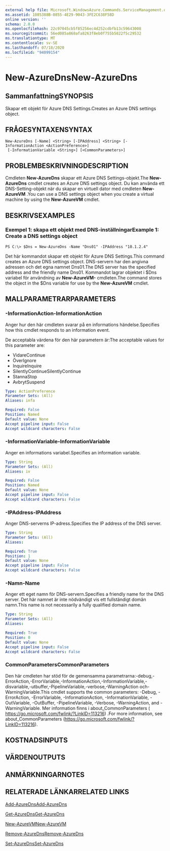 ```yaml
---
external help file: Microsoft.WindowsAzure.Commands.ServiceManagement.dll-Help.xml
ms.assetid: 1085388B-0855-4E29-9043-3FE2C638F58D
online version: ''
schema: 2.0.0
ms.openlocfilehash: 22c97045cb5f85256ec4d252cdbfb13c59643008
ms.sourcegitcommit: 56ed085a868afa8263f8eb0f755b5822f5c29532
ms.translationtype: MT
ms.contentlocale: sv-SE
ms.lasthandoff: 07/18/2020
ms.locfileid: "94099154"
---
```

# <span data-ttu-id="59bca-101">New-AzureDns</span><span class="sxs-lookup"><span data-stu-id="59bca-101">New-AzureDns</span></span>

## <span data-ttu-id="59bca-102">Sammanfattning</span><span class="sxs-lookup"><span data-stu-id="59bca-102">SYNOPSIS</span></span>
<span data-ttu-id="59bca-103">Skapar ett objekt för Azure DNS Settings.</span><span class="sxs-lookup"><span data-stu-id="59bca-103">Creates an Azure DNS settings object.</span></span>

## <span data-ttu-id="59bca-104">FRÅGESYNTAXEN</span><span class="sxs-lookup"><span data-stu-id="59bca-104">SYNTAX</span></span>

```
New-AzureDns [-Name] <String> [-IPAddress] <String> [-InformationAction <ActionPreference>]
 [-InformationVariable <String>] [<CommonParameters>]
```

## <span data-ttu-id="59bca-105">PROBLEMBESKRIVNING</span><span class="sxs-lookup"><span data-stu-id="59bca-105">DESCRIPTION</span></span>
<span data-ttu-id="59bca-106">Cmdleten **New-AzureDns** skapar ett Azure DNS Settings-objekt.</span><span class="sxs-lookup"><span data-stu-id="59bca-106">The **New-AzureDns** cmdlet creates an Azure DNS settings object.</span></span>
<span data-ttu-id="59bca-107">Du kan använda ett DNS-Setting-objekt när du skapar en virtuell dator med cmdleten **New-AzureVM** .</span><span class="sxs-lookup"><span data-stu-id="59bca-107">You can use a DNS settings object when you create a virtual machine by using the **New-AzureVM** cmdlet.</span></span>

## <span data-ttu-id="59bca-108">BESKRIVS</span><span class="sxs-lookup"><span data-stu-id="59bca-108">EXAMPLES</span></span>

### <span data-ttu-id="59bca-109">Exempel 1: skapa ett objekt med DNS-inställningar</span><span class="sxs-lookup"><span data-stu-id="59bca-109">Example 1: Create a DNS settings object</span></span>
```
PS C:\> $Dns = New-AzureDns -Name "Dns01" -IPAddress "10.1.2.4"
```

<span data-ttu-id="59bca-110">Det här kommandot skapar ett objekt för Azure DNS Settings.</span><span class="sxs-lookup"><span data-stu-id="59bca-110">This command creates an Azure DNS settings object.</span></span>
<span data-ttu-id="59bca-111">DNS-servern har den angivna adressen och det egna namnet Dns01.</span><span class="sxs-lookup"><span data-stu-id="59bca-111">The DNS server has the specified address and the friendly name Dns01.</span></span>
<span data-ttu-id="59bca-112">Kommandot lagrar objektet i $Dns variabel för användning av **New-AzureVM-** cmdleten.</span><span class="sxs-lookup"><span data-stu-id="59bca-112">The command stores the object in the $Dns variable for use by the **New-AzureVM** cmdlet.</span></span>

## <span data-ttu-id="59bca-113">MALLPARAMETRAR</span><span class="sxs-lookup"><span data-stu-id="59bca-113">PARAMETERS</span></span>

### <span data-ttu-id="59bca-114">-InformationAction</span><span class="sxs-lookup"><span data-stu-id="59bca-114">-InformationAction</span></span>
<span data-ttu-id="59bca-115">Anger hur den här cmdleten svarar på en informations händelse.</span><span class="sxs-lookup"><span data-stu-id="59bca-115">Specifies how this cmdlet responds to an information event.</span></span>

<span data-ttu-id="59bca-116">De acceptabla värdena för den här parametern är:</span><span class="sxs-lookup"><span data-stu-id="59bca-116">The acceptable values for this parameter are:</span></span>

- <span data-ttu-id="59bca-117">Vidare</span><span class="sxs-lookup"><span data-stu-id="59bca-117">Continue</span></span>
- <span data-ttu-id="59bca-118">Över</span><span class="sxs-lookup"><span data-stu-id="59bca-118">Ignore</span></span>
- <span data-ttu-id="59bca-119">Inquire</span><span class="sxs-lookup"><span data-stu-id="59bca-119">Inquire</span></span>
- <span data-ttu-id="59bca-120">SilentlyContinue</span><span class="sxs-lookup"><span data-stu-id="59bca-120">SilentlyContinue</span></span>
- <span data-ttu-id="59bca-121">Stanna</span><span class="sxs-lookup"><span data-stu-id="59bca-121">Stop</span></span>
- <span data-ttu-id="59bca-122">Avbryt</span><span class="sxs-lookup"><span data-stu-id="59bca-122">Suspend</span></span>

```yaml
Type: ActionPreference
Parameter Sets: (All)
Aliases: infa

Required: False
Position: Named
Default value: None
Accept pipeline input: False
Accept wildcard characters: False
```

### <span data-ttu-id="59bca-123">-InformationVariable</span><span class="sxs-lookup"><span data-stu-id="59bca-123">-InformationVariable</span></span>
<span data-ttu-id="59bca-124">Anger en informations variabel.</span><span class="sxs-lookup"><span data-stu-id="59bca-124">Specifies an information variable.</span></span>

```yaml
Type: String
Parameter Sets: (All)
Aliases: iv

Required: False
Position: Named
Default value: None
Accept pipeline input: False
Accept wildcard characters: False
```

### <span data-ttu-id="59bca-125">-IPAddress</span><span class="sxs-lookup"><span data-stu-id="59bca-125">-IPAddress</span></span>
<span data-ttu-id="59bca-126">Anger DNS-serverns IP-adress.</span><span class="sxs-lookup"><span data-stu-id="59bca-126">Specifies the IP address of the DNS server.</span></span>

```yaml
Type: String
Parameter Sets: (All)
Aliases: 

Required: True
Position: 1
Default value: None
Accept pipeline input: False
Accept wildcard characters: False
```

### <span data-ttu-id="59bca-127">-Namn</span><span class="sxs-lookup"><span data-stu-id="59bca-127">-Name</span></span>
<span data-ttu-id="59bca-128">Anger ett eget namn för DNS-servern.</span><span class="sxs-lookup"><span data-stu-id="59bca-128">Specifies a friendly name for the DNS server.</span></span>
<span data-ttu-id="59bca-129">Det här namnet är inte nödvändigt vis ett fullständigt domän namn.</span><span class="sxs-lookup"><span data-stu-id="59bca-129">This name is not necessarily a fully qualified domain name.</span></span>

```yaml
Type: String
Parameter Sets: (All)
Aliases: 

Required: True
Position: 0
Default value: None
Accept pipeline input: False
Accept wildcard characters: False
```

### <span data-ttu-id="59bca-130">CommonParameters</span><span class="sxs-lookup"><span data-stu-id="59bca-130">CommonParameters</span></span>
<span data-ttu-id="59bca-131">Den här cmdleten har stöd för de gemensamma parametrarna:-debug,-ErrorAction,-ErrorVariable,-InformationAction,-InformationVariable,-disvariable,-utbuffer,-PipelineVariable,-verbose,-WarningAction och-WarningVariable.</span><span class="sxs-lookup"><span data-stu-id="59bca-131">This cmdlet supports the common parameters: -Debug, -ErrorAction, -ErrorVariable, -InformationAction, -InformationVariable, -OutVariable, -OutBuffer, -PipelineVariable, -Verbose, -WarningAction, and -WarningVariable.</span></span> <span data-ttu-id="59bca-132">Mer information finns i about_CommonParameters ( https://go.microsoft.com/fwlink/?LinkID=113216) .</span><span class="sxs-lookup"><span data-stu-id="59bca-132">For more information, see about_CommonParameters (https://go.microsoft.com/fwlink/?LinkID=113216).</span></span>

## <span data-ttu-id="59bca-133">KOSTNADS</span><span class="sxs-lookup"><span data-stu-id="59bca-133">INPUTS</span></span>

## <span data-ttu-id="59bca-134">VÄRDEN</span><span class="sxs-lookup"><span data-stu-id="59bca-134">OUTPUTS</span></span>

## <span data-ttu-id="59bca-135">ANMÄRKNINGAR</span><span class="sxs-lookup"><span data-stu-id="59bca-135">NOTES</span></span>

## <span data-ttu-id="59bca-136">RELATERADE LÄNKAR</span><span class="sxs-lookup"><span data-stu-id="59bca-136">RELATED LINKS</span></span>

[<span data-ttu-id="59bca-137">Add-AzureDns</span><span class="sxs-lookup"><span data-stu-id="59bca-137">Add-AzureDns</span></span>](./Add-AzureDns.md)

[<span data-ttu-id="59bca-138">Get-AzureDns</span><span class="sxs-lookup"><span data-stu-id="59bca-138">Get-AzureDns</span></span>](./Get-AzureDns.md)

[<span data-ttu-id="59bca-139">New-AzureVM</span><span class="sxs-lookup"><span data-stu-id="59bca-139">New-AzureVM</span></span>](./New-AzureVM.md)

[<span data-ttu-id="59bca-140">Remove-AzureDns</span><span class="sxs-lookup"><span data-stu-id="59bca-140">Remove-AzureDns</span></span>](./Remove-AzureDns.md)

[<span data-ttu-id="59bca-141">Set-AzureDns</span><span class="sxs-lookup"><span data-stu-id="59bca-141">Set-AzureDns</span></span>](./Set-AzureDns.md)


